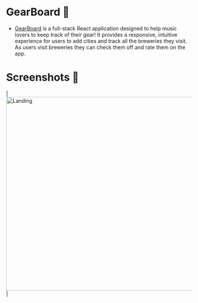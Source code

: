# GearBoard :guitar:

- [GearBoard](https://gearboard-app.now.sh/) is a full-stack React application designed to help music lovers to keep track of their gear! It provides a responsive, intuitive experience for users to add cities and track all the breweries they visit. As users visit breweries they can check them off and rate them on the app.

# Screenshots 📸
| <img alt="Landing" src="landing-screenshot.png" width="525"> |
